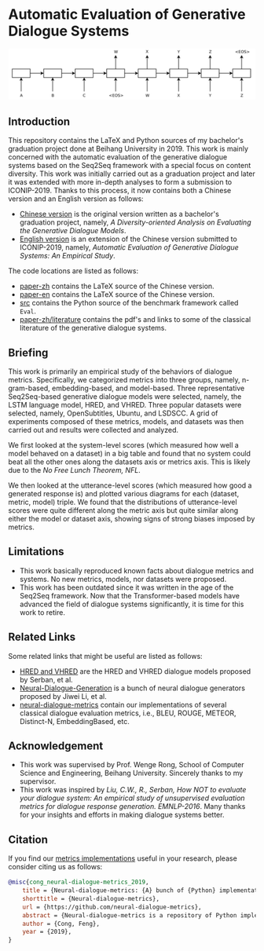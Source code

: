 # Automatic Evaluation of Generative Dialogue Systems

![An illustration of the Seq2Seq framework.](docs/Seq2Seq.png)

## Introduction

This repository contains the LaTeX and Python sources of my bachelor's graduation project done at Beihang University in 2019. This work is mainly concerned with the automatic evaluation of the generative dialogue systems based on the Seq2Seq framework with a special focus on content diversity. This work was initially carried out as a graduation project and later it was extended with more in-depth analyses to form a submission to ICONIP-2019. Thanks to this process, it now contains both a Chinese version and an English version as follows:

- [Chinese version](docs/paper-zh.pdf) is the original version written as a bachelor's graduation project, namely, *A Diversity-oriented Analysis on Evaluating the Generative Dialogue Models*.
- [English version](docs/paper-en.pdf) is an extension of the Chinese version submitted to ICONIP-2019, namely, *Automatic Evaluation of Generative Dialogue Systems: An Empirical Study*.

The code locations are listed as follows:

- [paper-zh](paper-zh/README.md) contains the LaTeX source of the Chinese version.
- [paper-en](paper-zh/README.md) contains the LaTeX source of the Chinese version.
- [src](src/README.md) contains the Python source of the benchmark framework called `Eval`.
- [paper-zh/literature](paper-zh/literature/README.md) contains the pdf's and links to some of the classical literature of the generative dialogue systems.


## Briefing

This work is primarily an empirical study of the behaviors of dialogue metrics. Specifically, we categorized metrics into three groups, namely, n-gram-based, embedding-based, and model-based. Three representative Seq2Seq-based generative dialogue models were selected, namely, the LSTM language model, HRED, and VHRED. Three popular datasets were selected, namely, OpenSubtitles, Ubuntu, and LSDSCC. A grid of experiments composed of these metrics, models, and datasets was then carried out and results were collected and analyzed.

We first looked at the system-level scores (which measured how well a model behaved on a dataset) in a big table and found that no system could beat all the other ones along the datasets axis or metrics axis. This is likely due to the *No Free Lunch Theorem, NFL*.

We then looked at the utterance-level scores (which measured how good a generated response is) and plotted various diagrams for each (dataset, metric, model) triple. We found that the distributions of utterance-level scores were quite different along the metric axis but quite similar along either the model or dataset axis, showing signs of strong biases imposed by metrics. 


## Limitations

- This work basically reproduced known facts about dialogue metrics and systems. No new metrics, models, nor datasets were proposed.
- This work has been outdated since it was written in the age of the Seq2Seq framework. Now that the Transformer-based models have advanced the field of dialogue systems significantly, it is time for this work to retire.

## Related Links

Some related links that might be useful are listed as follows:

- [HRED and VHRED](https://github.com/julianser/hed-dlg-truncated.git) are the HRED and VHRED dialogue models proposed by Serban, et al.
- [Neural-Dialogue-Generation](https://github.com/jiweil/Neural-Dialogue-Generation.git) is a bunch of neural dialogue generators proposed by Jiwei Li, et al.
- [neural-dialogue-metrics](https://github.com/neural-dialogue-metrics) contain our implementations of several classical dialogue evaluation metrics, i.e., BLEU, ROUGE, METEOR, Distinct-N, EmbeddingBased, etc. 

## Acknowledgement

- This work was supervised by Prof. Wenge Rong, School of Computer Science and Engineering, Beihang University. Sincerely thanks to my supervisor.
- This work was inspired by *Liu, C.W., R., Serban, How NOT to evaluate your dialogue system: An empirical study of unsupervised evaluation metrics for dialogue response generation. EMNLP-2016*. Many thanks for your insights and efforts in making dialogue systems better.


## Citation

If you find our [metrics implementations](https://github.com/neural-dialogue-metrics) useful in your research, please consider citing us as follows:
```bibtex
@misc{cong_neural-dialogue-metrics_2019,
    title = {Neural-dialogue-metrics: {A} bunch of {Python} implementations of classical dialogue metrics},
    shorttitle = {Neural-dialogue-metrics},
    url = {https://github.com/neural-dialogue-metrics},
    abstract = {Neural-dialogue-metrics is a repository of Python implementations of several classical dialogue evaluation metrics, i.e., BLEU, ROUGE, METEOR, Distinct-N, EmbeddingBased, etc. It is written with correctness, efficiency, and readability in mind.},
    author = {Cong, Feng},
    year = {2019},
}
```